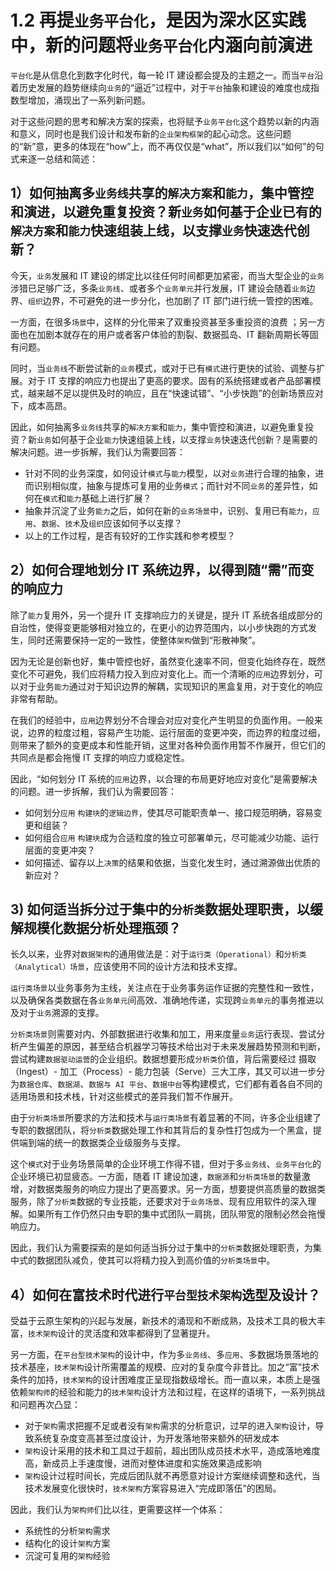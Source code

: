 # 1.2 再提`业务平台化`，是因为深水区实践中，新的问题将`业务平台化`内涵向前演进

`平台化`是从信息化到数字化时代，每一轮 IT 建设都会提及的主题之一。而当`平台`沿着历史发展的趋势继续向`业务`的“逼近”过程中，对于`平台`抽象和建设的难度也成指数型增加，涌现出了一系列新问题。

对于这些问题的思考和解决方案的探索，也将赋予`业务平台化`这个趋势以新的内涵和意义，同时也是我们设计和发布新的`企业架构框架`的起心动念。这些问题的“新”意，更多的体现在“how”上，而不再仅仅是“what”，所以我们以“如何”的句式来逐一总结和简述：

## 1）如何抽离多`业务线`共享的`解决方案`和`能力`，集中管控和演进，以避免重复投资？新`业务`如何基于企业已有的`解决方案`和`能力`快速组装上线，以支撑`业务`快速迭代创新？

今天，`业务`发展和 IT 建设的绑定比以往任何时间都更加紧密，而当大型企业的`业务`涉猎已足够广泛，多条`业务线`、或者多个`业务单元`并行发展，IT 建设会随着`业务`边界、`组织`边界，不可避免的进一步分化，也加剧了 IT 部门进行统一管控的困难。

一方面，在很多`场景`中，这样的分化带来了双重投资甚至多重投资的浪费 ；另一方面也在加剧本就存在的用户或者客户体验的割裂、数据孤岛、IT 翻新周期长等固有问题。

同时，当`业务线`不断尝试新的`业务`模式，或对于已有`模式`进行更快的试验、调整与扩展。对于 IT 支撑的响应力也提出了更高的要求。固有的系统搭建或者产品部署模式，越来越不足以提供及时的响应，且在“快速试错”、“小步快跑”的创新场景应对下，成本高昂。

因此，如何抽离多`业务线`共享的`解决方案`和`能力`，集中管控和演进，以避免重复投资？新`业务`如何基于企业`能力`快速组装上线，以支撑`业务`快速迭代创新？是需要的解决问题。进一步拆解，我们认为需要回答：

  * 针对不同的业务深度，如何设计`模式`与`能力`模型，以对`业务`进行合理的抽象，进而识别相似度，抽象与提炼可复用的业务`模式`；而针对不同`业务`的差异性，如何在`模式`和`能力`基础上进行扩展？
  * 抽象并沉淀了业务`能力`之后，如何在新的`业务场景`中，识别、复用已有`能力`，`应用`、`数据`、`技术`及`组织`应该如何予以支撑？
  * 以上的工作过程，是否有较好的工作实践和参考模型？

## 2）如何合理地划分 IT 系统边界，以得到随“需”而变的响应力

除了`能力`复用外，另一个提升 IT 支撑响应力的关键是，提升 IT 系统各组成部分的自治性，使得变更能够相对独立的，在更小的边界范围内，以小步快跑的方式发生，同时还需要保持一定的一致性，使整体`架构`做到“形散神聚”。

因为无论是创新也好，集中管控也好，虽然变化速率不同，但变化始终存在，既然变化不可避免，我们应将精力投入到应对变化上。而一个清晰的`应用`边界划分，可以对于业务`能力`通过对于知识边界的解耦，实现知识的黑盒复用，对于变化的响应非常有帮助。

在我们的经验中，`应用`边界划分不合理会对应对变化产生明显的负面作用。一般来说，边界的粒度过粗，容易产生功能、运行层面的变更冲突，而边界的粒度过细，则带来了额外的变更成本和性能开销，这里对各种负面作用暂不作展开，但它们的共同点是都会拖慢 IT 支撑的响应力或稳定性。

因此，“如何划分 IT 系统的`应用`边界，以合理的布局更好地应对变化”是需要解决的问题。进一步拆解，我们认为需要回答：

  * 如何划分`应用` `构建块`的`逻辑边界`，使其尽可能职责单一、接口规范明确，容易变更和组装？
  * 如何组合`应用` `构建块`成为合适粒度的独立可部署单元，尽可能减少功能、运行层面的变更冲突？
  * 如何描述、留存以上`决策`的结果和依据，当变化发生时，通过溯源做出优质的新应对？

## 3) 如何适当拆分过于集中的`分析类`数据处理职责，以缓解规模化数据分析处理瓶颈？

长久以来，业界对`数据架构`的通用做法是：对于`运行类（Operational）`和`分析类（Analytical）场景`，应该使用不同的设计方法和技术支撑。

`运行类场景`以业务事务为主线，关注点在于业务事务运作证据的完整性和一致性，以及确保各类数据在各`业务单元`间高效、准确地传递，实现跨`业务单元`的事务推进以及对于`业务`溯源的支撑。

`分析类场景`则需要对内、外部数据进行收集和加工，用来度量`业务`运行表现、尝试分析产生偏差的原因，甚至结合机器学习等技术给出对于未来发展趋势预测和判断，尝试构建`数据驱动运营`的企业组织。数据想要形成`分析类`价值，背后需要经过 摄取（Ingest）- 加工（Process）- 能力包装（Serve）三大工序，其又可以进一步分为`数据仓库`、`数据湖`、`数据与 AI 平台`、`数据中台`等构建模式，它们都有着各自不同的适用场景和技术栈，针对这些模式的差异我们暂不作展开。

由于`分析类场景`所要求的方法和技术与`运行类场景`有着显著的不同，许多企业组建了专职的数据团队，将`分析类`数据处理工作和其背后的复杂性打包成为一个黑盒，提供端到端的统一的数据类企业级服务与支撑。

这个`模式`对于业务场景简单的企业环境工作得不错，但对于多`业务线`、`业务平台化`的企业环境已初显疲态。一方面，随着 IT 建设加速，`数据源`和`分析类场景`的数量激增，对数据类服务的响应力提出了更高要求。另一方面，想要提供高质量的数据类服务，除了`分析类`数据的专业技能，还要求对于`业务场景`、现有应用软件的深入理解。如果所有工作仍然只由专职的集中式团队一肩挑，团队带宽的限制必然会拖慢响应力。

因此，我们认为需要探索的是如何适当拆分过于集中的`分析类`数据处理职责，为集中式的数据团队减负，使其可以将精力投入到高价值的`分析类场景`中。

## 4）如何在富技术时代进行`平台型技术架构`选型及设计？

受益于云原生架构的兴起与发展，新技术的涌现和不断成熟，及技术工具的极大丰富，`技术架构`设计的灵活度和效率都得到了显著提升。

另一方面，在`平台型技术架构`的设计中，作为多`业务线`、多`应用`、多数据场景落地的技术基座，`技术架构`设计所需覆盖的规模、应对的复杂度今非昔比。加之“富”技术条件的加持，`技术架构`的设计困难度正呈现指数级增长。而一直以来，本质上是强依赖`架构师`的经验和能力的`技术架构`设计方法和过程，在这样的语境下，一系列挑战和问题再次凸显：

  * 对于`架构`需求把握不足或者没有`架构`需求的分析意识，过早的进入`架构`设计，导致系统复杂度变高甚至过度设计，为开发落地带来额外的研发成本
  * `架构`设计采用的技术和工具过于超前，超出团队成员技术水平，造成落地难度高，新成员上手速度慢，进而对整体进度和实施效果造成影响
  * `架构`设计过程时间长，完成后团队就不再愿意对设计方案继续调整和迭代，当技术发展变化很快时，`技术架构`方案容易进入“完成即落伍”的困局。

因此，我们认为`架构师`们比以往，更需要这样一个体系：

  * 系统性的分析`架构`需求
  * 结构化的设计`架构`方案
  * 沉淀可复用的`架构`经验

